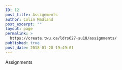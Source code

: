 ```yaml
---
ID: 12
post_title: Assignments
author: Colin Madland
post_excerpt: ""
layout: page
permalink: >
  https://create.twu.ca/ldrs627-su18/assignments/
published: true
post_date: 2018-01-20 19:49:01
---
```

Assignments